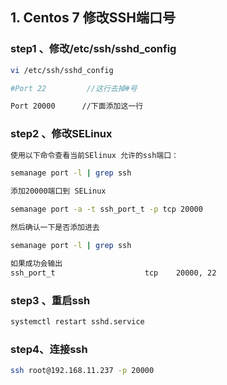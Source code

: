 
## 1. Centos 7 修改SSH端口号

### step1 、修改/etc/ssh/sshd_config
```bash
vi /etc/ssh/sshd_config

#Port 22         //这行去掉#号

Port 20000      //下面添加这一行

```

### step2 、修改SELinux

```bash
使用以下命令查看当前SElinux 允许的ssh端口：

semanage port -l | grep ssh

添加20000端口到 SELinux

semanage port -a -t ssh_port_t -p tcp 20000

然后确认一下是否添加进去

semanage port -l | grep ssh

如果成功会输出
ssh_port_t                    tcp    20000, 22

```

### step3 、重启ssh
```bash
systemctl restart sshd.service

```
### step4、连接ssh
```bash
ssh root@192.168.11.237 -p 20000
```


